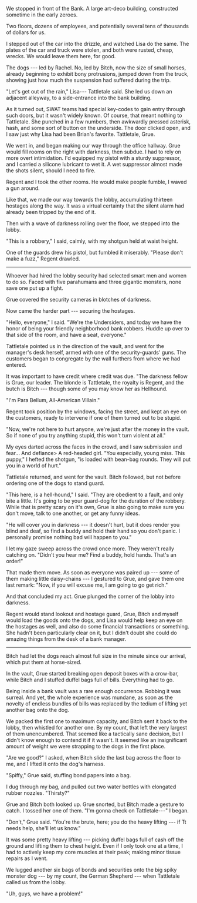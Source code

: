 We stopped in front of the Bank. A large art-deco building, constructed sometime in the early zeroes.

Two floors, dozens of employees, and potentially several tens of thousands of dollars for us.

I stepped out of the car into the drizzle, and watched Lisa do the same. The plates of the car and
truck were stolen, and both were rusted, cheap, wrecks. We would leave them here, for good.

The dogs --- led by Rachel. No, led by Bitch, now the size of small horses, already beginning to exhibit
bony protrusions, jumped down from the truck, showing just how much the suspension had
suffered during the trip.

"Let's get out of the rain," Lisa--- Tattletale said. She led us down an adjacent alleyway, to a side-entrance
into the bank building.

As it turned out, SWAT teams had special key-codes to gain entry through such doors, but it wasn't widely
known. Of course, that meant nothing to Tattletale. She punched in a few numbers, then awkwardly pressed
asterisk, hash, and some sort of button on the underside. The door clicked open, and I saw just why Lisa
had been Brian's favorite. Tattletale, Grue.

We went in, and began making our way through the office hallway. Grue would fill rooms on the right with darkness, then
subdue. I had to rely on more overt intimidation. I'd equipped my pistol with a sturdy suppressor,
and I carried a silicone lubricant to wet it. A wet suppressor almost made the shots silent, should
I need to fire.

Regent and I took the other rooms. He would make people fumble, I waved a gun around.

Like that, we made our way towards the lobby, accumulating thirteen hostages along the way.
It was a virtual certainty that the silent alarm had already been tripped by the end of it.

Then with a wave of darkness rolling over the floor, we stepped into the lobby.

"This is a robbery," I said, calmly, with my shotgun held at waist height.

One of the guards drew his pistol, but fumbled it miserably.
"Please don't make a fuzz," Regent drawled.

----

Whoever had hired the lobby security had selected smart men and women to do so. Faced with five parahumans
and three gigantic monsters, none save one put up a fight.

Grue covered the security cameras in blotches of darkness.

Now came the harder part --- securing the hostages.

"Hello, everyone," I said. "We're the Undersiders, and today we have the honor of being your
friendly neighborhood bank robbers. Huddle up over to that side of the room, and have a seat, everyone."

Tattletale pointed us in the direction of the vault, and went for the manager's desk herself,
armed with one of the security-guards' guns. The customers began to congregate by the wall furthers from
where we had entered.

It was important to have credit where credit was due. "The darkness fellow is Grue, our leader. The blonde
is Tattletale, the royalty is Regent, and the butch is Bitch --- though some of you may know her as Hellhound.

"I'm Para Bellum, All-American Villain."

Regent took position by the windows, facing the street, and kept an eye on the customers, ready to intervene
if one of them turned out to be stupid.

"Now, we're not here to hurt anyone, we're just after the money in the vault. So if none of you try anything
stupid, this won't turn violent at all."

My eyes darted across the faces in the crowd, and I saw submission and fear... And defiance> A red-headed girl.
"You especially, young miss. This puppy," I hefted the shotgun, "is loaded with bean-bag rounds. They will put
you in a world of hurt."

Tattletale returned, and went for the vault. Bitch followed, but not before ordering one of the dogs to stand guard.

"This here, is a hell-hound," I said. "They are obedient to a fault, and only bite a little. It's
going to be your guard-dog for the duration of the robbery. While that is pretty scary on it's own,
Grue is also going to make sure you don't move, talk to one another, or get any funny ideas.

"He will cover you in darkness --- it doesn't hurt, but it does render you blind and deaf, so find
a buddy and hold their hand so you don't panic. I personally promise nothing bad will happen to you."

I let my gaze sweep across the crowd once more. They weren't really catching on. "Didn't you hear
me? Find a buddy, hold hands. That's an order!"

That made them move. As soon as everyone was paired up --- some of them making little daisy-chains ---
I gestured to Grue, and gave them one last remark: "Now, if you will excuse me, I am going to go get rich."

And that concluded my act. Grue plunged the corner of the lobby into darkness.

Regent would stand lookout and hostage guard, Grue, Bitch and myself would load
the goods onto the dogs, and Lisa would help keep an eye on the hostages as well, and also do some financial
transactions or something. She hadn't been particularly clear on it, but I didn't doubt she could do amazing things
from the desk of a bank manager.

----

Bitch had let the dogs reach almost full size in the minute since our arrival, which put
them at horse-sized.

In the vault, Grue started breaking open deposit boxes with a crow-bar, while Bitch
and I stuffed duffel bags full of bills. Everything had to go.

Being inside a bank vault was a rare enough occurrence. Robbing it was surreal. And yet,
the whole experience was mundane, as soon as the novelty of endless bundles of bills was
replaced by the tedium of lifting yet another bag onto the dog.

We packed the first one to maximum capacity, and Bitch sent it back to the lobby, then whistled
for another one. By my count, that left the very largest of them unencumbered. That seemed
like a tactically sane decision, but I didn't know enough to contend it if it wasn't. It
seemed like an insignificant amount of weight we were strapping to the dogs in the first place.

"Are we good?" I asked, when Bitch slide the last bag across the floor to me, and I lifted it onto
the dog's harness.

"Spiffy," Grue said, stuffing bond papers into a bag.

I dug through my bag, and pulled out two water bottles with elongated rubber nozzles. "Thirsty?"

Grue and Bitch both looked up. Grue snorted, but Bitch made a gesture to catch. I tossed her one of them.
"I'm gonna check on Tattletale---" I began.

"Don't," Grue said. "You're the brute, here; you do the heavy lifting --- if Tt needs help, she'll let us know."

It was some pretty heavy lifting --- picking duffel bags full of cash off the ground and lifting them
to chest height. Even if I only took one at a time, I had to actively keep my core muscles at their peak;
making minor tissue repairs as I went.

We lugged another six bags of bonds and securities onto the big spiky monster dog --- by my count, the
German Shepherd --- when Tattletale called us from the lobby.

"Uh, guys, we have a problem!"
